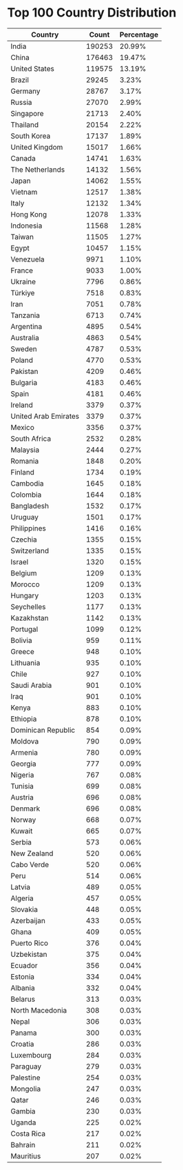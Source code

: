 # Top 100 Country Distribution
| Country | Count | Percentage |
|----|----|----|
| India | 190253 | 20.99% |
| China | 176463 | 19.47% |
| United States | 119575 | 13.19% |
| Brazil | 29245 | 3.23% |
| Germany | 28767 | 3.17% |
| Russia | 27070 | 2.99% |
| Singapore | 21713 | 2.40% |
| Thailand | 20154 | 2.22% |
| South Korea | 17137 | 1.89% |
| United Kingdom | 15017 | 1.66% |
| Canada | 14741 | 1.63% |
| The Netherlands | 14132 | 1.56% |
| Japan | 14062 | 1.55% |
| Vietnam | 12517 | 1.38% |
| Italy | 12132 | 1.34% |
| Hong Kong | 12078 | 1.33% |
| Indonesia | 11568 | 1.28% |
| Taiwan | 11505 | 1.27% |
| Egypt | 10457 | 1.15% |
| Venezuela | 9971 | 1.10% |
| France | 9033 | 1.00% |
| Ukraine | 7796 | 0.86% |
| Türkiye | 7518 | 0.83% |
| Iran | 7051 | 0.78% |
| Tanzania | 6713 | 0.74% |
| Argentina | 4895 | 0.54% |
| Australia | 4863 | 0.54% |
| Sweden | 4787 | 0.53% |
| Poland | 4770 | 0.53% |
| Pakistan | 4209 | 0.46% |
| Bulgaria | 4183 | 0.46% |
| Spain | 4181 | 0.46% |
| Ireland | 3379 | 0.37% |
| United Arab Emirates | 3379 | 0.37% |
| Mexico | 3356 | 0.37% |
| South Africa | 2532 | 0.28% |
| Malaysia | 2444 | 0.27% |
| Romania | 1848 | 0.20% |
| Finland | 1734 | 0.19% |
| Cambodia | 1645 | 0.18% |
| Colombia | 1644 | 0.18% |
| Bangladesh | 1532 | 0.17% |
| Uruguay | 1501 | 0.17% |
| Philippines | 1416 | 0.16% |
| Czechia | 1355 | 0.15% |
| Switzerland | 1335 | 0.15% |
| Israel | 1320 | 0.15% |
| Belgium | 1209 | 0.13% |
| Morocco | 1209 | 0.13% |
| Hungary | 1203 | 0.13% |
| Seychelles | 1177 | 0.13% |
| Kazakhstan | 1142 | 0.13% |
| Portugal | 1099 | 0.12% |
| Bolivia | 959 | 0.11% |
| Greece | 948 | 0.10% |
| Lithuania | 935 | 0.10% |
| Chile | 927 | 0.10% |
| Saudi Arabia | 901 | 0.10% |
| Iraq | 901 | 0.10% |
| Kenya | 883 | 0.10% |
| Ethiopia | 878 | 0.10% |
| Dominican Republic | 854 | 0.09% |
| Moldova | 790 | 0.09% |
| Armenia | 780 | 0.09% |
| Georgia | 777 | 0.09% |
| Nigeria | 767 | 0.08% |
| Tunisia | 699 | 0.08% |
| Austria | 696 | 0.08% |
| Denmark | 696 | 0.08% |
| Norway | 668 | 0.07% |
| Kuwait | 665 | 0.07% |
| Serbia | 573 | 0.06% |
| New Zealand | 520 | 0.06% |
| Cabo Verde | 520 | 0.06% |
| Peru | 514 | 0.06% |
| Latvia | 489 | 0.05% |
| Algeria | 457 | 0.05% |
| Slovakia | 448 | 0.05% |
| Azerbaijan | 433 | 0.05% |
| Ghana | 409 | 0.05% |
| Puerto Rico | 376 | 0.04% |
| Uzbekistan | 375 | 0.04% |
| Ecuador | 356 | 0.04% |
| Estonia | 334 | 0.04% |
| Albania | 332 | 0.04% |
| Belarus | 313 | 0.03% |
| North Macedonia | 308 | 0.03% |
| Nepal | 306 | 0.03% |
| Panama | 300 | 0.03% |
| Croatia | 286 | 0.03% |
| Luxembourg | 284 | 0.03% |
| Paraguay | 279 | 0.03% |
| Palestine | 254 | 0.03% |
| Mongolia | 247 | 0.03% |
| Qatar | 246 | 0.03% |
| Gambia | 230 | 0.03% |
| Uganda | 225 | 0.02% |
| Costa Rica | 217 | 0.02% |
| Bahrain | 211 | 0.02% |
| Mauritius | 207 | 0.02% |
